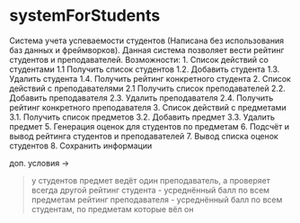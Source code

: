 # systemForStudents
Система учета успеваемости студентов (Написана без использования баз данных и фреймворков).
Данная система позволяет вести рейтинг студентов и преподавателей.
Возможности:
	 1. Список действий со студентами
          1.1 Получить список студентов
          1.2. Добавить студента
          1.3. Удалить студента
          1.4. Получить рейтинг конкретного студента
   2. Список действий с преподавателями
          2.1 Получить список преподавателей
          2.2. Добавить преподавателя
          2.3. Удалить преподавателя
          2.4. Получить рейтинг конкретного преподавателя
   3. Список действий с предметами
          3.1. Получить список предметов
          3.2. Добавить предмет
          3.3. Удалить предмет
   5. Генерация оценок для студентов по предметам
   6. Подсчёт и вывод рейтинга студентов и преподавателей
   7. Вывод списка оценок студентов
   8. Сохранить информации


доп. условия ->
> у студентов предмет ведёт один преподаватель, а проверяет всегда другой
> рейтинг студента - усреднённый балл по всем предметам
> рейтинг преподавателя - усреднённый балл по всем студентам, по предметам которые вёл он
